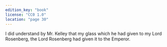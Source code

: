 ```yaml
---
edition_key: "book"
license: "CC0 1.0"
location: "page 30"
---
```

I did understand
by Mr. Kelley that my glass which he had given to my Lord
Rosenberg, the Lord Rosenberg had given it to the Emperor.
